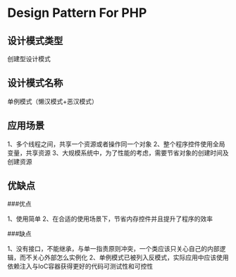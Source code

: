 # Design Pattern For PHP
## 设计模式类型

创建型设计模式

## 设计模式名称

单例模式（懒汉模式+恶汉模式）

## 应用场景
1、多个线程之间，共享一个资源或者操作同一个对象
2、整个程序控件使用全局变量，共享资源
3、大规模系统中，为了性能的考虑，需要节省对象的创建时间及创建资源
## 优缺点
###优点

1、使用简单
2、在合适的使用场景下，节省内存控件并且提升了程序的效率

###缺点

1、没有接口，不能继承，与单一指责原则冲突，一个类应该只关心自己的内部逻辑，而不关心外部怎么实例化
2、单例模式已被列入反模式，实际应用中应该使用依赖注入与IoC容器获得更好的代码可测试性和可控性


